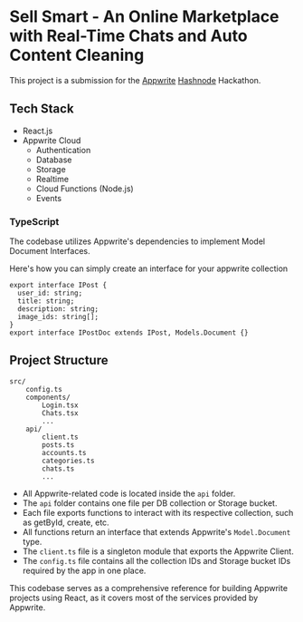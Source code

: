 # Sell Smart - An Online Marketplace with Real-Time Chats and Auto Content Cleaning

This project is a submission for the [Appwrite](https://appwrite.io) [Hashnode](https://hashnode.com) Hackathon.

## Tech Stack

- React.js
- Appwrite Cloud
  - Authentication
  - Database
  - Storage
  - Realtime
  - Cloud Functions (Node.js)
  - Events

### TypeScript
The codebase utilizes Appwrite's dependencies to implement Model Document Interfaces.

Here's how you can simply create an interface for your appwrite collection
```
export interface IPost {
  user_id: string;
  title: string;
  description: string;
  image_ids: string[];
}
export interface IPostDoc extends IPost, Models.Document {}

```

## Project Structure

```
src/
    config.ts
    components/
        Login.tsx
        Chats.tsx
        ...
    api/
        client.ts
        posts.ts
        accounts.ts
        categories.ts
        chats.ts
        ...
```

- All Appwrite-related code is located inside the `api` folder.
- The `api` folder contains one file per DB collection or Storage bucket.
- Each file exports functions to interact with its respective collection, such as getById, create, etc.
- All functions return an interface that extends Appwrite's `Model.Document` type.
- The `client.ts` file is a singleton module that exports the Appwrite Client.
- The `config.ts` file contains all the collection IDs and Storage bucket IDs required by the app in one place.

This codebase serves as a comprehensive reference for building Appwrite projects using React, as it covers most of the services provided by Appwrite.